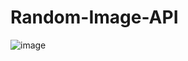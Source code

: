 # Random-Image-API

![image](https://user-images.githubusercontent.com/61316762/187060565-cfbe581e-81d4-4dea-9073-5cc6b1a19cb6.png)

